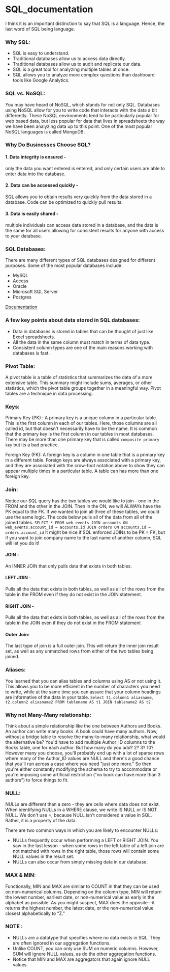 # SQL_documentation

I think it is an important distinction to say that SQL is a language. Hence, the last word of SQL being language.

### Why SQL:
* SQL is easy to understand.
* Traditional databases allow us to access data directly.
* Traditional databases allow us to audit and replicate our data.
* SQL is a great tool for analyzing multiple tables at once.
* SQL allows you to analyze more complex questions than dashboard tools like Google Analytics.

### SQL vs. NoSQL:
You may have heard of NoSQL, which stands for not only SQL. Databases using NoSQL allow for you to write code that interacts with the data a bit differently. These NoSQL environments tend to be particularly popular for web based data, but less popular for data that lives in spreadsheets the way we have been analyzing data up to this point. One of the most popular NoSQL languages is called MongoDB.

### Why Do Businesses Choose SQL?
#### 1. Data integrity is ensured -
only the data you want entered is entered, and only certain users are able to enter data into the database.
#### 2. Data can be accessed quickly - 
SQL allows you to obtain results very quickly from the data stored in a database. Code can be optimized to quickly pull results.
#### 3. Data is easily shared - 
multiple individuals can access data stored in a database, and the data is the same for all users allowing for consistent results for anyone with access to your database.

### SQL Databases:
There are many different types of SQL databases designed for different purposes.
Some of the most popular databases include:
* MySQL
* Access
* Oracle
* Microsoft SQL Server
* Postgres

[Documentation](https://www.digitalocean.com/community/tutorials/sqlite-vs-mysql-vs-postgresql-a-comparison-of-relational-database-management-systems)

### A few key points about data stored in SQL databases:
* Data in databases is stored in tables that can be thought of just like Excel spreadsheets.
* All the data in the same column must match in terms of data type.
* Consistent column types are one of the main reasons working with databases is fast.

### Pivot Table:
A pivot table is a table of statistics that summarizes the data of a more extensive table. This summary might include sums, averages, or other statistics, which the pivot table groups together in a meaningful way. Pivot tables are a technique in data processing.

### Keys:
  Primary Key (PK) : 
    A primary key is a unique column in a particular table. This is the first column in each of our tables. Here, those columns
    are all called id, but that doesn't necessarily have to be the name. It is common that the primary key is the first column in our         tables in most databases. There may be more than one primary key that is called `composite primary key` but its a bad practice.

  Foreign Key (FK):
    A foreign key is a column in one table that is a primary key in a different table. Foreign keys are always associated with a primary       key, and they are associated with the crow-foot notation above to show they can appear multiple times in a particular table. A table can has more than one foreign key.
    
### Join:
Notice our SQL query has the two tables we would like to join - one in the FROM and the other in the JOIN. Then in the ON, we will ALWAYs have the PK equal to the FK. If we wanted to join all three of these tables, we could use the same logic. The code below pulls all of the data from all of the joined tables.
`SELECT *
FROM web_events
JOIN accounts
ON web_events.account_id = accounts.id
JOIN orders
ON accounts.id = orders.account_id`
It might be nice if SQL enforced JOINs to be PK = FK, but if you want to join company name to the last name of another column, SQL will let you do it!
#### JOIN - 
An INNER JOIN that only pulls data that exists in both tables.
#### LEFT JOIN - 
Pulls all the data that exists in both tables, as well as all of the rows from the table in the FROM even if they do not exist in the JOIN statement.
#### RIGHT JOIN - 
Pulls all the data that exists in both tables, as well as all of the rows from the table in the JOIN even if they do not exist in the FROM statement
#### Outer Join:
The last type of join is a full outer join. This will return the inner join result set, as well as any unmatched rows from either of the two tables being joined.

### Aliases:
You learned that you can alias tables and columns using AS or not using it. This allows you to be more efficient in the number of characters you need to write, while at the same time you can assure that your column headings are informative of the data in your table.
`Select t1.column1 aliasname, t2.column2 aliasname2
FROM tablename AS t1
JOIN tablename2 AS t2`

### Why not Many-Many relationship:
Think about a simple relationship like the one between Authors and Books. An author can write many books. A book could have many authors. Now, without a bridge table to resolve the many-to-many relationship, what would the alternative be? You'd have to add multiple Author_ID columns to the Books table, one for each author. But how many do you add? 2? 3? 10? However many you choose, you'll probably end up with a lot of sparse rows where many of the Author_ID values are NULL and there's a good chance that you'll run across a case where you need "just one more." So then you're either constantly modifying the schema to try to accommodate or you're imposing some artificial restriction ("no book can have more than 3 authors") to force things to fit.

### NULL:
NULLs are different than a zero - they are cells where data does not exist. When identifying NULLs in a WHERE clause, we write IS NULL or IS NOT NULL. We don't use =, because NULL isn't considered a value in SQL. Rather, it is a property of the data.

There are two common ways in which you are likely to encounter NULLs:
* NULLs frequently occur when performing a LEFT or RIGHT JOIN. You saw in the last lesson - when some rows in the left table of a left join are not matched with rows in the right table, those rows will contain some NULL values in the result set.
* NULLs can also occur from simply missing data in our database.

### MAX & MIN:
Functionally, MIN and MAX are similar to COUNT in that they can be used on non-numerical columns. Depending on the column type, MIN will return the lowest number, earliest date, or non-numerical value as early in the alphabet as possible. As you might suspect, MAX does the opposite—it returns the highest number, the latest date, or the non-numerical value closest alphabetically to “Z.”


### NOTE :
* NULLs are a datatype that specifies where no data exists in SQL. They are often ignored in our aggregation functions.
* Unlike COUNT, you can only use SUM on numeric columns. However, SUM will ignore NULL values, as do the other aggregation functions.
* Notice that MIN and MAX are aggregators that again ignore NULL values.
